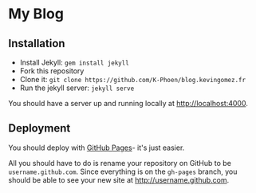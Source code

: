 # My Blog

## Installation

- Install Jekyll: `gem install jekyll`
- Fork this repository
- Clone it: `git clone https://github.com/K-Phoen/blog.kevingomez.fr`
- Run the jekyll server: `jekyll serve`

You should have a server up and running locally at <http://localhost:4000>.

## Deployment

You should deploy with [GitHub Pages](http://pages.github.com)- it's just
easier.

All you should have to do is rename your repository on GitHub to be
`username.github.com`. Since everything is on the `gh-pages` branch, you
should be able to see your new site at <http://username.github.com>.
